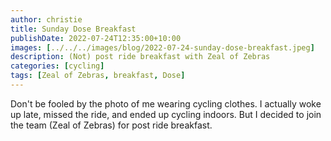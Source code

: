```yaml
---
author: christie
title: Sunday Dose Breakfast
publishDate: 2022-07-24T12:35:00+10:00
images: [../../../images/blog/2022-07-24-sunday-dose-breakfast.jpeg]
description: (Not) post ride breakfast with Zeal of Zebras
categories: [cycling]
tags: [Zeal of Zebras, breakfast, Dose]
---
```


Don't be fooled by the photo of me wearing cycling clothes. I actually woke up late, missed the ride, and ended up cycling indoors. But I decided to join the team (Zeal of Zebras) for post ride breakfast.
